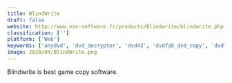 ```yaml
---
title: BlindWrite
draft: false 
website: http://www.vso-software.fr/products/Blindwrite/blindwrite.php
classification: ['']
platform: ['Web']
keywords: ['anydvd', 'dvd_decrypter', 'dvd43', 'dvdfab_dvd_copy', 'dvdfab_hd_decrypter', 'dvdfab_passkey', 'dvdshrink', 'dimo_video_converter_ultimate', 'drivedroid', 'freemake_video_converter', 'leawo_dvd_ripper', 'qwinff', 'winx_dvd_ripper', 'xfburn']
image: 2020/04/BlindWrite.png
---
```

Blindwrite is best game copy software.